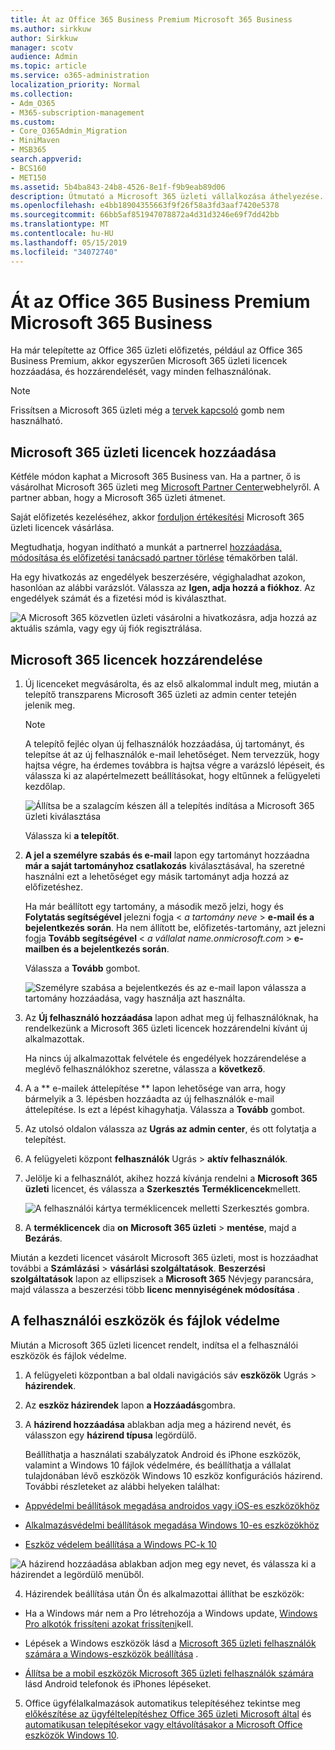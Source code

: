 ```yaml
---
title: Át az Office 365 Business Premium Microsoft 365 Business
ms.author: sirkkuw
author: Sirkkuw
manager: scotv
audience: Admin
ms.topic: article
ms.service: o365-administration
localization_priority: Normal
ms.collection:
- Adm_O365
- M365-subscription-management
ms.custom:
- Core_O365Admin_Migration
- MiniMaven
- MSB365
search.appverid:
- BCS160
- MET150
ms.assetid: 5b4ba843-24b8-4526-8e1f-f9b9eab89d06
description: Útmutató a Microsoft 365 üzleti vállalkozása áthelyezése.
ms.openlocfilehash: e4bb18904355663f9f26f58a3fd3aaf7420e5378
ms.sourcegitcommit: 66bb5af851947078872a4d31d3246e69f7dd42bb
ms.translationtype: MT
ms.contentlocale: hu-HU
ms.lasthandoff: 05/15/2019
ms.locfileid: "34072740"
---
```

# <a name="migrate-to-microsoft-365-business-from-office-365-business-premium"></a>Át az Office 365 Business Premium Microsoft 365 Business

Ha már telepítette az Office 365 üzleti előfizetés, például az Office 365 Business Premium, akkor egyszerűen Microsoft 365 üzleti licencek hozzáadása, és hozzárendelését, vagy minden felhasználónak.
  
> [!NOTE]
> Frissítsen a Microsoft 365 üzleti még a [tervek kapcsoló](https://support.office.com/article/73318661-8f33-478b-bcc7-fb8d69dbb22a?.aspx#switchbutton) gomb nem használható. 
  
## <a name="add-microsoft-365-business-licenses"></a>Microsoft 365 üzleti licencek hozzáadása

Kétféle módon kaphat a Microsoft 365 Business van. Ha a partner, ő is vásárolhat Microsoft 365 üzleti meg [Microsoft Partner Center](get-microsoft-365-business.md)webhelyről. A partner abban, hogy a Microsoft 365 üzleti átmenet.
  
Saját előfizetés kezeléséhez, akkor [forduljon értékesítési](https://www.microsoft.com/microsoft-365/business) Microsoft 365 üzleti licencek vásárlása. 
  
Megtudhatja, hogyan indítható a munkát a partnerrel [hozzáadása, módosítása és előfizetési tanácsadó partner törlése](https://support.office.com/article/f86e8177-936e-491e-9024-44dea2b296ff) témakörben talál. 
  
Ha egy hivatkozás az engedélyek beszerzésére, végighaladhat azokon, hasonlóan az alábbi varázslót. Válassza az **Igen, adja hozzá a fiókhoz**. Az engedélyek számát és a fizetési mód is kiválaszthat.
  
![A Microsoft 365 közvetlen üzleti vásárolni a hivatkozásra, adja hozzá az aktuális számla, vagy egy új fiók regisztrálása.](media/8bc54fd1-9cab-44d5-af91-c471e89aea46.png)
  
## <a name="assign-microsoft-365-licenses"></a>Microsoft 365 licencek hozzárendelése

1. Új licenceket megvásárolta, és az első alkalommal indult meg, miután a telepítő transzparens Microsoft 365 üzleti az admin center tetején jelenik meg.
    
    > [!NOTE]
    > A telepítő fejléc olyan új felhasználók hozzáadása, új tartományt, és telepítse át az új felhasználók e-mail lehetőséget. Nem tervezzük, hogy hajtsa végre, ha érdemes továbbra is hajtsa végre a varázsló lépéseit, és válassza ki az alapértelmezett beállításokat, hogy eltűnnek a felügyeleti kezdőlap. 
  
   ![Állítsa be a szalagcím készen áll a telepítés indítása a Microsoft 365 üzleti kiválasztása](media/8d3b0d97-7cca-497f-9364-4b00ad670209.png)
  
    Válassza ki **a telepítőt**.
    
2. **A jel a személyre szabás és e-mail** lapon egy tartományt hozzáadna **már a saját tartományhoz csatlakozás** kiválasztásával, ha szeretné használni ezt a lehetőséget egy másik tartományt adja hozzá az előfizetéshez. 
    
    Ha már beállított egy tartomány, a második mező jelzi, hogy és **Folytatás segítségével** jelezni fogja \< _a tartomány neve_ \> **e-mail és a bejelentkezés során**.   Ha nem állított be, előfizetés-tartomány, azt jelezni fogja **Tovább segítségével** \< _a vállalat name.onmicrosoft.com_ \> **e-mailben és a bejelentkezés során**.  
    
    Válassza a **Tovább** gombot.
    
    ![Személyre szabása a bejelentkezés és az e-mail lapon válassza a tartomány hozzáadása, vagy használja azt használta.](media/c3f5cfb2-1189-4d2f-803b-c9feb008a7a3.png)
  
3. Az **Új felhasználó hozzáadása** lapon adhat meg új felhasználóknak, ha rendelkezünk a Microsoft 365 üzleti licencek hozzárendelni kívánt új alkalmazottak. 
    
    Ha nincs új alkalmazottak felvétele és engedélyek hozzárendelése a meglévő felhasználókhoz szeretne, válassza a **következő**.
    
4. A a ** e-mailek áttelepítése ** lapon lehetősége van arra, hogy bármelyik a 3. lépésben hozzáadta az új felhasználók e-mail áttelepítése. Is ezt a lépést kihagyhatja. Válassza a **Tovább** gombot.
    
5. Az utolsó oldalon válassza az **Ugrás az admin center**, és ott folytatja a telepítést.
    
6. A felügyeleti központ **felhasználók** Ugrás \> **aktív felhasználók**.
    
7. Jelölje ki a felhasználót, akihez hozzá kívánja rendelni a **Microsoft 365 üzleti** licencet, és válassza a **Szerkesztés** **Terméklicencek**mellett.
    
    ![A felhasználói kártya terméklicencek melletti Szerkesztés gombra.](media/be0fe2d8-7ff8-447c-88f6-d212ed78451c.png)
  
8. A **terméklicencek** dia **on** **Microsoft 365 üzleti** \> **mentése**, majd a **Bezárás**.
    
Miután a kezdeti licencet vásárolt Microsoft 365 üzleti, most is hozzáadhat további a **Számlázási** \> **vásárlási szolgáltatások**. **Beszerzési szolgáltatások** lapon az ellipszisek a **Microsoft 365** Névjegy parancsára, majd válassza a beszerzési több **licenc mennyiségének módosítása** . 
  
## <a name="protect-user-devices-and-files"></a>A felhasználói eszközök és fájlok védelme

Miután a Microsoft 365 üzleti licencet rendelt, indítsa el a felhasználói eszközök és fájlok védelme.
  
1. A felügyeleti központban a bal oldali navigációs sáv **eszközök** Ugrás \> **házirendek**.
    
2. Az **eszköz házirendek** lapon **a Hozzáadás**gombra.
    
3. A **házirend hozzáadása** ablakban adja meg a házirend nevét, és válasszon egy **házirend típusa** legördülő. 
    
    Beállíthatja a használati szabályzatok Android és iPhone eszközök, valamint a Windows 10 fájlok védelmére, és beállíthatja a vállalat tulajdonában lévő eszközök Windows 10 eszköz konfigurációs házirend. További részleteket az alábbi helyeken találhat:
    
  - [Appvédelmi beállítások megadása androidos vagy iOS-es eszközökhöz](app-protection-settings-for-android-and-ios.md)
    
  - [Alkalmazásvédelmi beállítások megadása Windows 10-es eszközökhöz](protection-settings-for-windows-10-devices.md)
    
  - [Eszköz védelem beállítása a Windows PC-k 10](protection-settings-for-windows-10-pcs.md)
    
   ![A házirend hozzáadása ablakban adjon meg egy nevet, és válassza ki a házirendet a legördülő menüből.](media/76ef37e4-1d18-4f34-8a0f-391ab1d0ae2b.png)
  
4. Házirendek beállítása után Ön és alkalmazottai állíthat be eszközök:
    
  - Ha a Windows már nem a Pro létrehozója a Windows update, [Windows Pro alkotók frissíteni azokat frissíteni](upgrade-to-windows-pro-creators-update.md)kell.
    
  - Lépések a Windows eszközök lásd a [Microsoft 365 üzleti felhasználók számára a Windows-eszközök beállítása](set-up-windows-devices.md) . 
    
  - [Állítsa be a mobil eszközök Microsoft 365 üzleti felhasználók számára](set-up-mobile-devices.md) lásd Android telefonok és iPhones lépéseket. 
    
5. Office ügyfélalkalmazások automatikus telepítéséhez tekintse meg [előkészítése az ügyféltelepítéshez Office 365 üzleti Microsoft által](prepare-for-office-client-deployment.md) és [automatikusan telepítésekor vagy eltávolításakor a Microsoft Office eszközök Windows 10](auto-install-or-uninstall-office.md).
    


